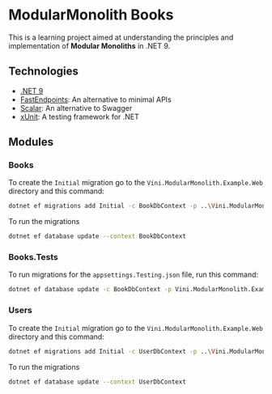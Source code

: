 # ModularMonolith Books
    
This is a learning project aimed at understanding the principles and implementation of **Modular Monoliths** in .NET 9. 

## Technologies

- [.NET 9](https://learn.microsoft.com/en-us/dotnet/core/whats-new/dotnet-9/overview)
- [FastEndpoints](https://fast-endpoints.com/): An alternative to minimal APIs
- [Scalar](https://scalar.com/): An alternative to Swagger
- [xUnit](https://xunit.net/): A testing framework for .NET

## Modules

### Books

To create the `Initial` migration go to the `Vini.ModularMonolith.Example.Web` directory and this command:

```bash
dotnet ef migrations add Initial -c BookDbContext -p ..\Vini.ModularMonolith.Example.Books\Vini.ModularMonolith.Example.Books.csproj -s .\Vini.ModularMonolith.Example.Web.csproj -o Data/Migrations
```

To run the migrations

```bash
dotnet ef database update --context BookDbContext
```

### Books.Tests

To run migrations for the `appsettings.Testing.json` file, run this command:

```bash
dotnet ef database update -c BookDbContext -p Vini.ModularMonolith.Example.Web/Vini.ModularMonolith.Example.Web.csproj -- --environment Testing
```

### Users

To create the `Initial` migration go to the `Vini.ModularMonolith.Example.Web` directory and this command:

```bash
dotnet ef migrations add Initial -c UserDbContext -p ..\Vini.ModularMonolith.Example.Users\Vini.ModularMonolith.Example.Users.csproj -s .\Vini.ModularMonolith.Example.Web.csproj -o Data/Migrations
```

To run the migrations

```bash
dotnet ef database update --context UserDbContext
```
